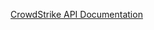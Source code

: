 [CrowdStrike API Documentation](https://falcon.crowdstrike.com/support/documentation/107/falcon-firewall-management-apis)